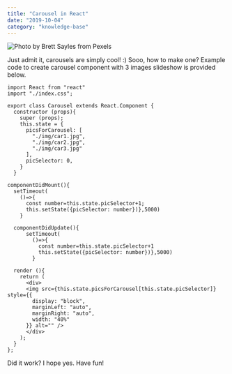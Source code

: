 ```yaml
---
title: "Carousel in React"
date: "2019-10-04"
category: "knowledge-base"
---
```


![](https://i.imgur.com/qlBACx0.jpg "Photo by Brett Sayles from Pexels")


Just admit it, carousels are simply cool!  :) Sooo, how to make one? Example code to create carousel component with 3 images slideshow is provided below. 

``` 
import React from "react"
import "./index.css";

export class Carousel extends React.Component {
  constructor (props){
    super (props);
    this.state = {
      picsForCarousel: [
        "./img/car1.jpg",
        "./img/car2.jpg",
        "./img/car3.jpg"
      ],
      picSelector: 0,
    }
  }

componentDidMount(){
  setTimeout(
    ()=>{
      const number=this.state.picSelector+1;
      this.setState({picSelector: number})},5000)
    }

  componentDidUpdate(){
      setTimeout(
        ()=>{
          const number=this.state.picSelector+1
          this.setState({picSelector: number})},5000)
        }

  render (){
    return (
      <div>
      <img src={this.state.picsForCarousel[this.state.picSelector]} style={{
        display: "block",
        marginLeft: "auto",
        marginRight: "auto",
        width: "40%"
      }} alt="" />
      </div>
    );
  }
};
```

Did it work? I hope yes. Have fun!